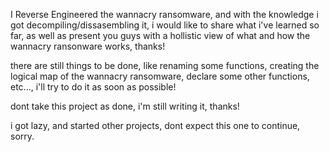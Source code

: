 I Reverse Engineered the wannacry ransomware, and with the knowledge i got decompiling/dissasembling it, i would like to share what i've learned so far, as well as present you guys with a hollistic view of what and how the wannacry ransonware works, thanks!


there are still things to be done, like renaming some functions, creating the logical map of the wannacry ransomware, declare some other functions, etc..., i'll try to do it as soon as possible!

dont take this project as done, i'm still writing it, thanks!

i got  lazy, and started other projects, dont expect this one to continue, sorry.
